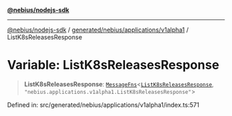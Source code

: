 [**@nebius/nodejs-sdk**](../../../../../README.md)

---

[@nebius/nodejs-sdk](../../../../../README.md) / [generated/nebius/applications/v1alpha1](../README.md) / ListK8sReleasesResponse

# Variable: ListK8sReleasesResponse

> **ListK8sReleasesResponse**: [`MessageFns`](../../../../../runtime/protos/core/interfaces/MessageFns.md)\<[`ListK8sReleasesResponse`](../interfaces/ListK8sReleasesResponse.md), `"nebius.applications.v1alpha1.ListK8sReleasesResponse"`\>

Defined in: src/generated/nebius/applications/v1alpha1/index.ts:571
